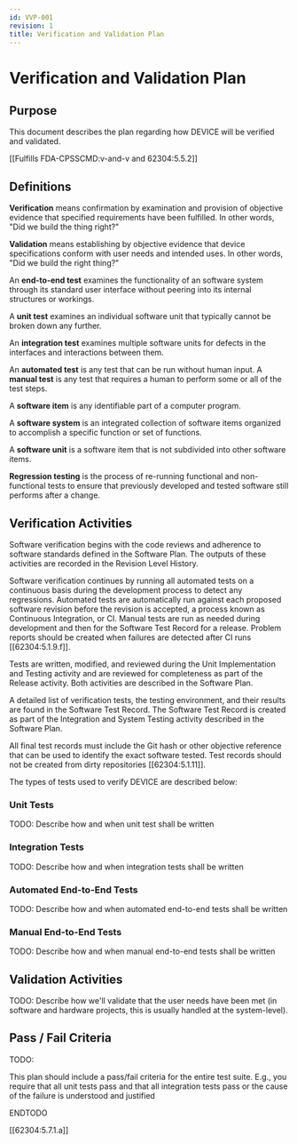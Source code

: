 ```yaml
---
id: VVP-001
revision: 1
title: Verification and Validation Plan
---
```


# Verification and Validation Plan

## Purpose

This document describes the plan regarding how DEVICE will be verified and validated.

[[Fulfills FDA-CPSSCMD:v-and-v and 62304:5.5.2]]

## Definitions

**Verification** means confirmation by examination and provision of objective evidence that specified requirements have been fulfilled. In other words, "Did we build the thing right?"

**Validation** means establishing by objective evidence that device specifications conform with user needs and intended uses. In other words, "Did we build the right thing?"

An **end-to-end test** examines the functionality of an software system through its standard user interface without peering into its internal structures or workings.

A **unit test** examines an individual software unit that typically cannot be broken down any further.

An **integration test** examines multiple software units for defects in the interfaces and interactions between them.

An **automated test** is any test that can be run without human input. A **manual test** is any test that requires a human to perform some or all of the test steps.

A **software item** is any identifiable part of a computer program.

A **software system** is an integrated collection of software items organized to accomplish a specific function or set of functions.

A **software unit** is a software item that is not subdivided into other software items.

**Regression testing** is the process of re-running functional and non-functional tests to ensure that previously developed and tested software still performs after a change.

## Verification Activities

Software verification begins with the code reviews and adherence to software standards defined in the Software Plan. The outputs of these activities are recorded in the Revision Level History.

Software verification continues by running all automated tests on a continuous basis during the development process to detect any regressions. Automated tests are automatically run against each proposed software revision before the revision is accepted, a process known as Continuous Integration, or CI. Manual tests are run as needed during development and then for the Software Test Record for a release. Problem reports should be created when failures are detected after CI runs [[62304:5.1.9.f]].

Tests are written, modified, and reviewed during the Unit Implementation and Testing activity and are reviewed for completeness as part of the Release activity. Both activities are described in the Software Plan.

A detailed list of verification tests, the testing environment, and their results are found in the Software Test Record. The Software Test Record is created as part of the Integration and System Testing activity described in the Software Plan.

All final test records must include the Git hash or other objective reference that can be used to identify the exact software tested. Test records should not be created from dirty repositories [[62304:5.1.11]].

The types of tests used to verify DEVICE are described below:

### Unit Tests

TODO: Describe how and when unit test shall be written

### Integration Tests

TODO: Describe how and when integration tests shall be written

### Automated End-to-End Tests

TODO: Describe how and when automated end-to-end tests shall be written

### Manual End-to-End Tests

TODO: Describe how and when manual end-to-end tests shall be written

## Validation Activities

TODO: Describe how we'll validate that the user needs have been met (in software and hardware projects, this is usually handled at the system-level).

## Pass / Fail Criteria

TODO:

This plan should include a pass/fail criteria for the entire test suite. E.g., you require that all unit tests pass and that all integration tests pass or the cause of the failure is understood and justified

ENDTODO

[[62304:5.7.1.a]]
